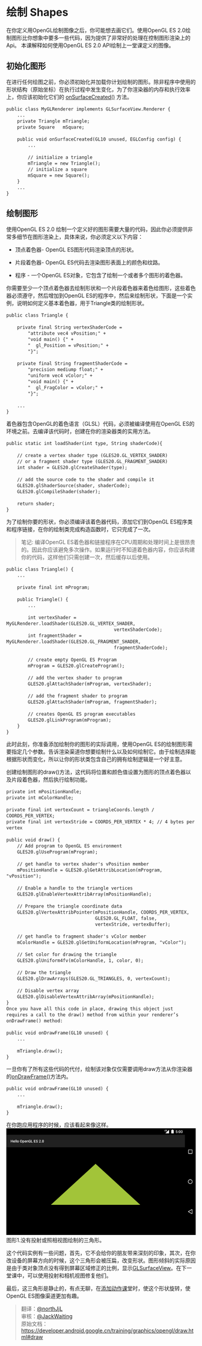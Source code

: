# 绘制 Shapes

在你定义用OpenGL绘制图像之后，你可能想去画它们。使用OpenGL ES 2.0绘制图形比你想象中要多一些代码，因为提供了非常好的处理在控制图形渲染上的Api。
本课解释如何使用OpenGL ES 2.0 API绘制上一堂课定义的图像。
## 初始化图形 
在进行任何绘图之前，你必须初始化并加载你计划绘制的图形。除非程序中使用的形状结构（原始坐标）在执行过程中发生变化，为了你渲染器的内存和执行效率上，你应该初始化它们的 [onSurfaceCreated()](https://developer.android.google.cn/reference/android/opengl/GLSurfaceView.Renderer.html) 方法。

	public class MyGLRenderer implements GLSurfaceView.Renderer {
	    ...
	    private Triangle mTriangle;
	    private Square   mSquare;
	
	    public void onSurfaceCreated(GL10 unused, EGLConfig config) {
	        ...
	
	        // initialize a triangle
	        mTriangle = new Triangle();
	        // initialize a square
	        mSquare = new Square();
	    }
	    ...
	}


## 绘制图形
使用OpenGL ES 2.0 绘制一个定义好的图形需要大量的代码，因此你必须提供非常多细节在图形渲染上，具体来说，你必须定义以下内容：

- 顶点着色器- OpenGL ES图形代码渲染顶点的形状。

- 片段着色器- OpenGL ES代码去渲染图形表面上的颜色和纹路。

- 程序 - 一个OpenGL ES对象，它包含了绘制一个或者多个图形的着色器。

你需要至少一个顶点着色器去绘制形状和一个片段着色器来着色给图形，这些着色器必须遵守，然后增加到OpenGL ES的程序中，然后来绘制形状，下面是一个实例，说明如何定义基本着色器，用于Triangle类的绘制形状。

	public class Triangle {
	
	    private final String vertexShaderCode =
	        "attribute vec4 vPosition;" +
	        "void main() {" +
	        "  gl_Position = vPosition;" +
	        "}";
	
	    private final String fragmentShaderCode =
	        "precision mediump float;" +
	        "uniform vec4 vColor;" +
	        "void main() {" +
	        "  gl_FragColor = vColor;" +
	        "}";
	
	    ...
	}


着色器包含OpenGL的着色语言（GLSL）代码，必须被编译使用在OpenGL ES的环境之前。去编译该代码时，创建在你的渲染器类的实用方法。

	public static int loadShader(int type, String shaderCode){
	
	    // create a vertex shader type (GLES20.GL_VERTEX_SHADER)
	    // or a fragment shader type (GLES20.GL_FRAGMENT_SHADER)
	    int shader = GLES20.glCreateShader(type);
	
	    // add the source code to the shader and compile it
	    GLES20.glShaderSource(shader, shaderCode);
	    GLES20.glCompileShader(shader);
	
	    return shader;
	}

为了绘制你要的形状，你必须编译该着色器代码，添加它们到OpenGL ES程序类和程序链接，在你的绘制类完成构造函数时，它只完成了一次。

>笔记: 编译OpenGL ES着色器和链接程序在CPU周期和处理时间上是很昂贵的。因此你应该避免多次操作。如果运行时不知道着色器内容，你应该构建你的代码，这样他们只需创建一次，然后缓存以后使用。

	public class Triangle() {
	    ...
	
	    private final int mProgram;
	
	    public Triangle() {
	        ...
	
	        int vertexShader = MyGLRenderer.loadShader(GLES20.GL_VERTEX_SHADER,
	                                        vertexShaderCode);
	        int fragmentShader = MyGLRenderer.loadShader(GLES20.GL_FRAGMENT_SHADER,
	                                        fragmentShaderCode);
	
	        // create empty OpenGL ES Program
	        mProgram = GLES20.glCreateProgram();
	
	        // add the vertex shader to program
	        GLES20.glAttachShader(mProgram, vertexShader);
	
	        // add the fragment shader to program
	        GLES20.glAttachShader(mProgram, fragmentShader);
	
	        // creates OpenGL ES program executables
	        GLES20.glLinkProgram(mProgram);
	    }
	}

此时此刻，你准备添加绘制你的图形的实际调用，使用OpenGL ES的绘制图形需要指定几个参数。告诉渲染渠道你想要绘制什么以及如何绘制它。由于绘制选择能根据形状而变化，所以让你的形状类包含自己的拥有绘制逻辑是一个好主意。

创建绘制图形的draw()方法，这代码将位置和颜色值设置为图形的顶点着色器以及片段着色器，然后执行绘制功能。

	private int mPositionHandle;
	private int mColorHandle;
	
	private final int vertexCount = triangleCoords.length / COORDS_PER_VERTEX;
	private final int vertexStride = COORDS_PER_VERTEX * 4; // 4 bytes per vertex
	
	public void draw() {
	    // Add program to OpenGL ES environment
	    GLES20.glUseProgram(mProgram);
	
	    // get handle to vertex shader's vPosition member
	    mPositionHandle = GLES20.glGetAttribLocation(mProgram, "vPosition");
	
	    // Enable a handle to the triangle vertices
	    GLES20.glEnableVertexAttribArray(mPositionHandle);
	
	    // Prepare the triangle coordinate data
	    GLES20.glVertexAttribPointer(mPositionHandle, COORDS_PER_VERTEX,
	                                 GLES20.GL_FLOAT, false,
	                                 vertexStride, vertexBuffer);
	
	    // get handle to fragment shader's vColor member
	    mColorHandle = GLES20.glGetUniformLocation(mProgram, "vColor");
	
	    // Set color for drawing the triangle
	    GLES20.glUniform4fv(mColorHandle, 1, color, 0);
	
	    // Draw the triangle
	    GLES20.glDrawArrays(GLES20.GL_TRIANGLES, 0, vertexCount);
	
	    // Disable vertex array
	    GLES20.glDisableVertexAttribArray(mPositionHandle);
	}
	Once you have all this code in place, drawing this object just requires a call to the draw() method from within your renderer’s onDrawFrame() method:
	
	public void onDrawFrame(GL10 unused) {
	    ...
	
	    mTriangle.draw();
	}

一旦你有了所有这些代码的代付，绘制该对象仅仅需要调用draw方法从你渲染器的[onDrawFrame()](https://developer.android.google.cn/reference/android/opengl/GLSurfaceView.Renderer.html)方法内。

	public void onDrawFrame(GL10 unused) {
	    ...
	
	    mTriangle.draw();
	}

在你跑应用程序的时候，应该看起来像这样。
![image](ogl-triangle.png) 
图形1.没有投射或照相视图绘制的三角形。

这个代码实例有一些问题，首先，它不会给你的朋友带来深刻的印象，其次，在你改设备的屏幕方向的时候，这个三角形会被压扁，改变形状。图形倾斜的实际原因是由于类对象顶点没有得到屏幕区域修正的比例，显示[GLSurfaceView](https://developer.android.google.cn/reference/android/opengl/GLSurfaceView.html)。在下一堂课中，可以使用投射和相机视图修复他们。

最后，这三角形是静止的，有点无聊，在[添加动作课](https://developer.android.google.cn/training/graphics/opengl/motion.html)堂时，使这个形状旋转，使OpenGL ES图像渠道更加有趣。

>翻译：[@northJjL](https://github.com/northJjL)                                
>审核：[@JackWaiting](https://github.com/JackWaiting)       
原始文档：<https://developer.android.google.cn/training/graphics/opengl/draw.html#draw>

